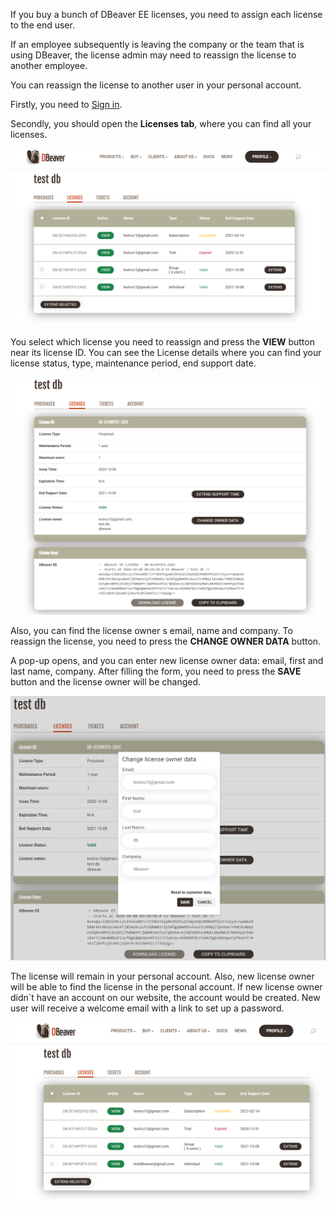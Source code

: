 If you buy a bunch of DBeaver EE licenses, you need to assign each license to the end user.

If an employee subsequently is leaving the company or the team that is using DBeaver, the license admin may need to reassign the license to another employee.

You can reassign the license to another user in your personal account.

Firstly, you need to [Sign in](https://dbeaver.com/signin/).

Secondly, you should open the **Licenses tab**, where you can find all your licenses. 

![](images/license/lic-tab.png)

You select which license you need to reassign and press the **VIEW** button near its license ID. You can see the License details where you can find your license status, type, maintenance period, end support date.

![](images/license/lic-details.png)

Also, you can find the license owner s email, name and company. To reassign the license, you need to press the **CHANGE OWNER DATA** button.

A pop-up opens, and you can enter new license owner data: email, first and last name, company. After filling the form, you need to press the **SAVE** button and the license owner will be changed.

![](images/license/form.png)

The license will remain in your personal account. Also, new license owner will be able to find the license in the personal account. If new license owner didn`t have an account on our website, the account would be created. New user will receive a welcome email with a link to set up a password.

![](images/license/lic-tab-newpng.png)
